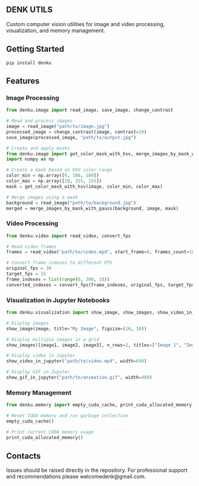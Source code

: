 ## DENK UTILS

Custom computer vision utilities for image and video processing, visualization, and memory management.


## Getting Started
```
pip install denku
```


## Features

### Image Processing
```python
from denku.image import read_image, save_image, change_contrast

# Read and process images
image = read_image("path/to/image.jpg")
processed_image = change_contrast(image, contrast=20)
save_image(processed_image, "path/to/output.jpg")

# Create and apply masks
from denku.image import get_color_mask_with_hsv, merge_images_by_mask_with_gauss
import numpy as np

# Create a mask based on HSV color range
color_min = np.array([0, 100, 100])
color_max = np.array([10, 255, 255])
mask = get_color_mask_with_hsv(image, color_min, color_max)

# Merge images using a mask
background = read_image("path/to/background.jpg")
merged = merge_images_by_mask_with_gauss(background, image, mask)
```

### Video Processing
```python
from denku.video import read_video, convert_fps

# Read video frames
frames = read_video("path/to/video.mp4", start_frame=0, frames_count=100)

# Convert frame indexes to different FPS
original_fps = 30
target_fps = 15
frame_indexes = list(range(0, 300, 10))
converted_indexes = convert_fps(frame_indexes, original_fps, target_fps)
```

### Visualization in Jupyter Notebooks
```python
from denku.visualization import show_image, show_images, show_video_in_jupyter, show_gif_in_jupyter

# Display images
show_image(image, title="My Image", figsize=(10, 10))

# Display multiple images in a grid
show_images([image1, image2, image3], n_rows=2, titles=["Image 1", "Image 2", "Image 3"])

# Display video in Jupyter
show_video_in_jupyter("path/to/video.mp4", width=640)

# Display GIF in Jupyter
show_gif_in_jupyter("path/to/animation.gif", width=480)
```

### Memory Management
```python
from denku.memory import empty_cuda_cache, print_cuda_allocated_memory

# Reset CUDA memory and run garbage collection
empty_cuda_cache()

# Print current CUDA memory usage
print_cuda_allocated_memory()
```


## Contacts
<p>Issues should be raised directly in the repository. For professional support and recommendations please <a>welcomedenk@gmail.com</a>.</p>